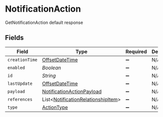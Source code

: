 # NotificationAction

GetNotificationAction default response


## Fields

| Field                                                                                     | Type                                                                                      | Required                                                                                  | Description                                                                               |
| ----------------------------------------------------------------------------------------- | ----------------------------------------------------------------------------------------- | ----------------------------------------------------------------------------------------- | ----------------------------------------------------------------------------------------- |
| `creationTime`                                                                            | [OffsetDateTime](https://docs.oracle.com/javase/8/docs/api/java/time/OffsetDateTime.html) | :heavy_minus_sign:                                                                        | N/A                                                                                       |
| `enabled`                                                                                 | *Boolean*                                                                                 | :heavy_minus_sign:                                                                        | N/A                                                                                       |
| `id`                                                                                      | *String*                                                                                  | :heavy_minus_sign:                                                                        | N/A                                                                                       |
| `lastUpdate`                                                                              | [OffsetDateTime](https://docs.oracle.com/javase/8/docs/api/java/time/OffsetDateTime.html) | :heavy_minus_sign:                                                                        | N/A                                                                                       |
| `payload`                                                                                 | [NotificationActionPayload](../../models/shared/NotificationActionPayload.md)             | :heavy_minus_sign:                                                                        | N/A                                                                                       |
| `references`                                                                              | List<[NotificationRelationshipItem](../../models/shared/NotificationRelationshipItem.md)> | :heavy_minus_sign:                                                                        | N/A                                                                                       |
| `type`                                                                                    | [ActionType](../../models/shared/ActionType.md)                                           | :heavy_minus_sign:                                                                        | N/A                                                                                       |